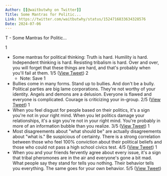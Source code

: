 ```yaml
---
Author: [[@waitbutwhy on Twitter]]
Title: Some Mantras for Politic...
Link: https://twitter.com/waitbutwhy/status/1524716833634328576
Date: 2024-07-06
---
```

T - Some Mantras for Politic...

1
- Some mantras for political thinking:
  Truth is hard.
  Humility is hard.
  Independent thinking is hard.
  Resisting tribalism is hard.
  Over and over, you will forget that these things are hard, and that's probably when you'll fail at them.
  1/5 ([View Tweet](https://twitter.com/waitbutwhy/status/1524716833634328576))
2
    - Note: Save
1
- Bullies come in many forms. Stand up to bullies. And don't be a bully.
  Political parties are big lame corporations. They're not worthy of your identity.
  Angels and demons are a delusion. Everyone is flawed and everyone is complicated.
  Courage is criticizing your in-group.
  2/5 ([View Tweet](https://twitter.com/waitbutwhy/status/1524716834640990209))
1
- When you feel disgust for people based on their politics, it's a sign you're not in your right mind.
  When you let politics damage your relationships, it's a sign you're not in your right mind.
  You're probably in more of an information bubble than you realize.
  3/5 ([View Tweet](https://twitter.com/waitbutwhy/status/1524716835840479232))
1
- Most disagreements about "what should be" are actually disagreements about "what is."
  Be suspicious of certainty. There is a strong correlation between those who feel 100% conviction about their political beliefs and those who could not pass a high school civics test.
  4/5 ([View Tweet](https://twitter.com/waitbutwhy/status/1524716837610475520))
1
- When you and your friends fervently agree about every issue, it's a sign that tribal pheromones are in the air and everyone's gone a bit mad.
  What people say they stand for tells you nothing. Their behavior tells you everything. The same goes for your own behavior.
  5/5 ([View Tweet](https://twitter.com/waitbutwhy/status/1524716838541701120))
